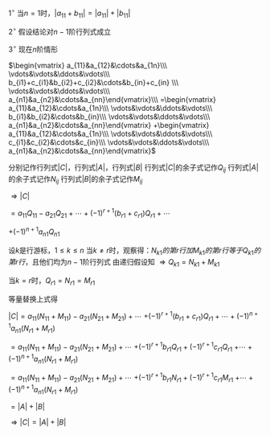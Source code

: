 $1^\circ$ 当$n=1$时，$|a_{11}+b_{11}|=|a_{11}|+|b_{11}|$

$2^\circ$ 假设结论对$n-1$阶行列式成立

$3^\circ$  现在$n$阶情形

$\begin{vmatrix}
a_{11}&a_{12}&\cdots&a_{1n}\\\ 
\vdots&\vdots&\ddots&\vdots\\\ 
b_{i1}+c_{i1}&b_{i2}+c_{i2}&\cdots&b_{in}+c_{in}
\\\ 
\vdots&\vdots&\ddots&\vdots\\\ 
a_{n1}&a_{n2}&\cdots&a_{nn}\end{vmatrix}\\\ 
=\begin{vmatrix}
a_{11}&a_{12}&\cdots&a_{1n}\\\ 
\vdots&\vdots&\ddots&\vdots\\\ 
b_{i1}&b_{i2}&\cdots&b_{in}\\\ 
\vdots&\vdots&\ddots&\vdots\\\ 
a_{n1}&a_{n2}&\cdots&a_{nn}\end{vmatrix}
+\begin{vmatrix}
a_{11}&a_{12}&\cdots&a_{1n}\\\ 
\vdots&\vdots&\ddots&\vdots\\\ 
c_{i1}&c_{i2}&\cdots&c_{in}\\\ 
\vdots&\vdots&\ddots&\vdots\\\ 
a_{n1}&a_{n2}&\cdots&a_{nn}\end{vmatrix}$

分别记作行列式$|C|$，行列式$|A|$，行列式$|B|$
行列式$|C|$的余子式记作$Q_{ij}$
行列式$|A|$的余子式记作$N_{ij}$
行列式$|B|$的余子式记作$M_{ij}$

$\Rightarrow|C|$

$=a_{11}Q_{11}-a_{21}Q_{21}+\cdots+(-1)^{r+1}(b_{r1}+c_{r1})Q_{r1}+\cdots$

$+(-1)^{n+1}a_{n1}Q_{n1}$

设$k$是行游标，$1\le k\le n$
当$k\neq r$时，观察得：$N_{k1}的第r行加M_{k1}的第r行等于Q_{k1}的第r行$，且他们均为$n-1$阶行列式
由递归假设知 $\Rightarrow Q_{k1}=N_{k1}+M_{k1}$

当$k=r$时，$Q_{r1}=N_{r1}=M_{r1}$

等量替换上式得

$|C|=a_{11}(N_{11}+M_{11})-a_{21}(N_{21}+M_{21})+\cdots$
$+(-1)^{r+1}(b_{r1}+c_{r1})Q_{r1}+\cdots
+(-1)^{n+1}a_{n1}(N_{r1}+M_{r1})$

$=a_{11}(N_{11}+M_{11})-a_{21}(N_{21}+M_{21})+\cdots$
$+(-1)^{r+1}b_{r1}Q_{r1}+(-1)^{r+1}c_{r1}Q_{r1}$
$+\cdots+(-1)^{n+1}a_{n1}(N_{r1}+M_{r1})$

$=a_{11}(N_{11}+M_{11})-a_{21}(N_{21}+M_{21})+\cdots$
$+(-1)^{r+1}b_{r1}N_{r1}+(-1)^{r+1}c_{r1}M_{r1}$
$+\cdots+(-1)^{n+1}a_{n1}(N_{r1}+M_{r1})$

$=|A|+|B|$

$\Rightarrow|C|=|A|+|B|$